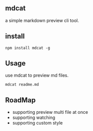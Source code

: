 mdcat
-------

a simple markdown preview cli tool.

install
-----

```
npm install mdcat -g
```

Usage
------

use mdcat to preview md files.

```
mdcat readme.md
```

RoadMap
---------

* supporting preview multi file at once
* supporting watching
* supporting custom style
